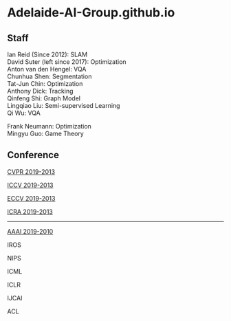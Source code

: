 # Adelaide-AI-Group.github.io




## Staff
Ian Reid  (Since 2012): SLAM   </br>
David Suter (left since 2017): Optimization </br> 
Anton van den Hengel: VQA  </br>
Chunhua Shen: Segmentation </br>
Tat-Jun Chin: Optimization </br>
Anthony Dick: Tracking     </br>
Qinfeng Shi: Graph Model   </br>
Lingqiao Liu: Semi-supervised Learning </br>
Qi Wu: VQA   </br>


Frank Neumann: Optimization  </br>
Mingyu Guo: Game Theory  </br>




## Conference
[CVPR 2019-2013](https://github.com/Adelaide-AI-Group/Adelaide-AI-Group.github.io/blob/master/CVPR%202019-2013.md)

[ICCV 2019-2013](https://github.com/Adelaide-AI-Group/Adelaide-AI-Group.github.io/blob/master/ICCV%202019-2013.md)

[ECCV 2019-2013](https://github.com/Adelaide-AI-Group/Adelaide-AI-Group.github.io/blob/master/ECCV%202019-2013.md)

[ICRA 2019-2013](https://github.com/Adelaide-AI-Group/Adelaide-AI-Group.github.io/blob/master/ICRA%202019-2013.md)

---------------------------------
[AAAI 2019-2010](https://github.com/Adelaide-AI-Group/Adelaide-AI-Group.github.io/blob/master/AAAI%202019-2010.md)

IROS

NIPS

ICML

ICLR

IJCAI

ACL
